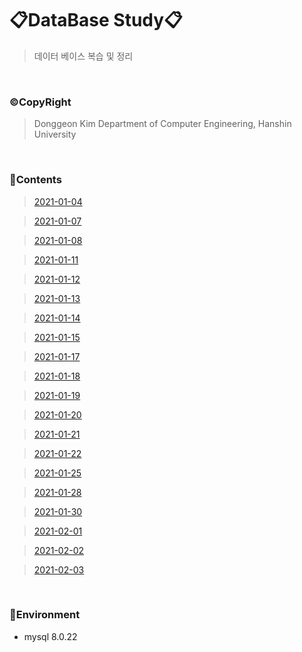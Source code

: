 # 📋DataBase Study📋

> 데이터 베이스 복습 및 정리

<br>

### ©CopyRight

> Donggeon Kim
> Department of Computer Engineering, Hanshin University

<br>

### 📒Contents
> [2021-01-04](https://github.com/DongGeon0908/DataBase/blob/master/sql/2021%2001%2004.sql)

> [2021-01-07](https://github.com/DongGeon0908/DataBase/blob/master/sql/2021%2001%2007.sql)

> [2021-01-08](https://github.com/DongGeon0908/DataBase/blob/master/sql/2021%2001%2008.sql)

> [2021-01-11](https://github.com/DongGeon0908/DataBase/blob/master/sql/2021%2001%2011.sql)

> [2021-01-12](https://github.com/DongGeon0908/DataBase/blob/master/sql/2021%2001%2012.sql)

> [2021-01-13](https://github.com/DongGeon0908/DataBase/blob/master/sql/2021%2001%2013.sql)

> [2021-01-14](https://github.com/DongGeon0908/DataBase/blob/master/sql/2021%2001%2014.sql)

> [2021-01-15](https://github.com/DongGeon0908/DataBase/blob/master/sql/2021%2001%2015.sql)

> [2021-01-17](https://github.com/DongGeon0908/DataBase/blob/master/md/2021%2001%2017.md)

> [2021-01-18](https://github.com/DongGeon0908/DataBase/blob/master/md/2021%2001%2018.md)

> [2021-01-19](https://github.com/DongGeon0908/DataBase/blob/master/md/2021%2001%2019.md)

> [2021-01-20](https://github.com/DongGeon0908/DataBase/blob/master/md/2021%2001%2020.md)

> [2021-01-21](https://github.com/DongGeon0908/DataBase/blob/master/md/2021%2001%2021.md)

> [2021-01-22](https://github.com/DongGeon0908/DataBase/blob/master/md/2021%2001%2022.md)

> [2021-01-25](https://github.com/DongGeon0908/DataBase/blob/master/md/2021%2001%2025.md)

> [2021-01-28](https://github.com/DongGeon0908/DataBase/blob/master/md/2021%2001%2028.md)

> [2021-01-30](https://github.com/DongGeon0908/DataBase/blob/master/sql/2021%2001%2030.sql)

> [2021-02-01](https://github.com/DongGeon0908/DataBase/blob/master/sql/2021%2002%2001.sql)

> [2021-02-02](https://github.com/DongGeon0908/DataBase/blob/master/sql/2021%2002%2002.sql)

> [2021-02-03](https://github.com/DongGeon0908/DataBase/blob/master/sql/2021%2002%2003.sql)

<br>

### 🔧Environment
  - mysql 8.0.22

<br>
